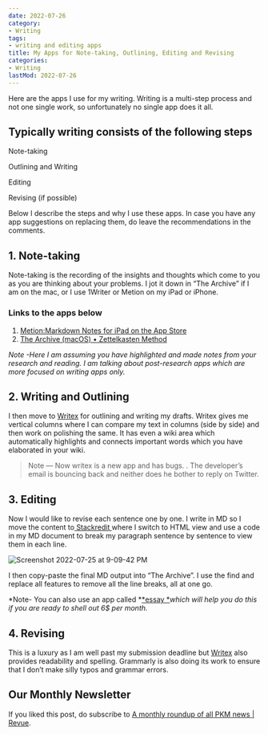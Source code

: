 ```yaml
---
date: 2022-07-26
category:
- Writing
tags:
- writing and editing apps
title: My Apps for Note-taking, Outlining, Editing and Revising
categories:
- Writing
lastMod: 2022-07-26
---
```

Here are the apps I use for my writing. Writing is a multi-step process and not one single work, so unfortunately no single app does it all.

## Typically writing consists of the following steps

Note-taking

Outlining and Writing

Editing

Revising (if possible)

Below I describe the steps and why I use these apps. In case you have any app suggestions on replacing them, do leave the recommendations in the comments.

## 1. Note-taking

Note-taking is the recording of the insights and thoughts which come to you as you are thinking about your problems. I jot it down in “The Archive” if I am on the mac, or I use 1Writer or Metion on my iPad or iPhone.

### Links to the apps below

1. [Metion:Markdown Notes for iPad on the App Store](https://apps.apple.com/us/app/metion-markdown-notes-for-ipad/id1530965242)
2. [The Archive (macOS) • Zettelkasten Method](https://zettelkasten.de/the-archive/)

*Note -Here I am assuming you have highlighted and made notes from your research and reading. I am talking about post-research apps which are more focused on writing apps only.*

## 2. Writing and Outlining

I then move to [Writex](https://writex.io/) for outlining and writing my drafts. Writex gives me vertical columns where I can compare my text in columns (side by side) and then work on polishing the same. It has even a wiki area which automatically highlights and connects important words which you have elaborated in your wiki.

> Note — Now writex is a new app and has bugs. . The developer’s email is bouncing back and neither does he bother to reply on Twitter.

## 3. Editing

Now I would like to revise each sentence one by one. I write in MD so I move the content to[ Stackredit ](https://stackedit.io/)where I switch to HTML view and use a code in my MD document to break my paragraph sentence by sentence to view them in each line.

![Screenshot 2022-07-25 at 9-09-42 PM](https://mataroa.blog/images/07cf8002.png)

I then copy-paste the final MD output into “The Archive”. I use the find and replace all features to remove all the line breaks, all at one go.

*Note- You can also use an app called *[*essay *](https://essay.app/)*which will help you do this if you are ready to shell out 6$ per month.*

## 4. Revising

This is a luxury as I am well past my submission deadline but [Writex](https://writex.io/) also provides readability and spelling. Grammarly is also doing its work to ensure that I don’t make silly typos and grammar errors.



## Our Monthly Newsletter

If you liked this post, do subscribe to  [A monthly roundup of all PKM news | Revue](https://www.getrevue.co/profile/pkmone).
